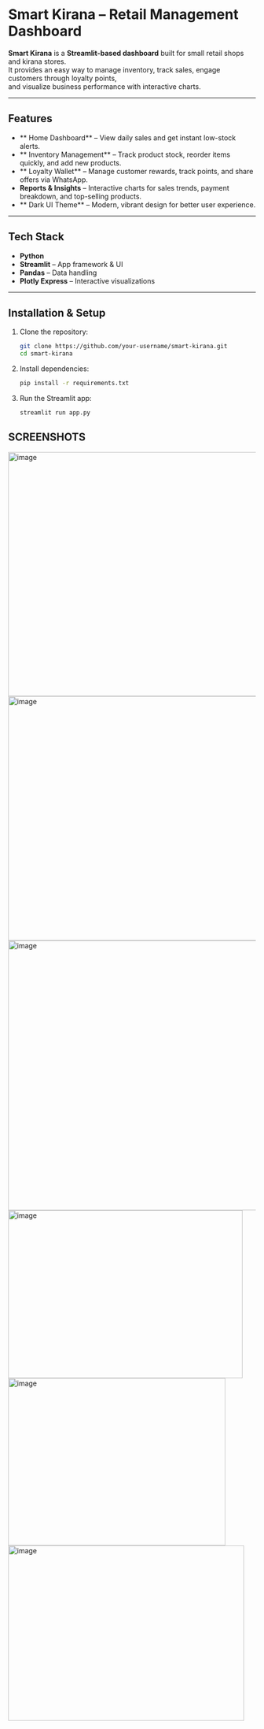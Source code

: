 #  Smart Kirana – Retail Management Dashboard

**Smart Kirana** is a **Streamlit-based dashboard** built for small retail shops and kirana stores.  
It provides an easy way to manage inventory, track sales, engage customers through loyalty points,  
and visualize business performance with interactive charts.

---

##  Features
- ** Home Dashboard** – View daily sales and get instant low-stock alerts.  
- ** Inventory Management** – Track product stock, reorder items quickly, and add new products.  
- ** Loyalty Wallet** – Manage customer rewards, track points, and share offers via WhatsApp.  
- **Reports & Insights** – Interactive charts for sales trends, payment breakdown, and top-selling products.  
- ** Dark UI Theme** – Modern, vibrant design for better user experience.  

---

##  Tech Stack
- **Python**
- **Streamlit** – App framework & UI
- **Pandas** – Data handling
- **Plotly Express** – Interactive visualizations

---

##  Installation & Setup

1. Clone the repository:
   ```bash
   git clone https://github.com/your-username/smart-kirana.git
   cd smart-kirana
2. Install dependencies:
   ```bash
   pip install -r requirements.txt
4. Run the Streamlit app:
   ```bash
   streamlit run app.py

##  SCREENSHOTS
<img width="1078" height="496" alt="image" src="https://github.com/user-attachments/assets/cf2e29da-4d38-4313-a90a-2e702c7d4edd" />
<img width="1139" height="496" alt="image" src="https://github.com/user-attachments/assets/41b98156-db20-434b-a1fa-383d8f164102" />
<img width="1078" height="548" alt="image" src="https://github.com/user-attachments/assets/c6bb4375-83c2-40d5-bc07-1e31d53157a0" />
<img width="477" height="341" alt="image" src="https://github.com/user-attachments/assets/ca654bfa-39b9-495b-8f6f-9c01731ed960" />
<img width="442" height="340" alt="image" src="https://github.com/user-attachments/assets/295a77fd-b110-4783-9da8-666793fa8bf3" />
<img width="480" height="356" alt="image" src="https://github.com/user-attachments/assets/a1299e5a-eef8-4306-9e35-ec277a300fc9" />







   
